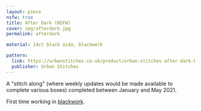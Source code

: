 ```yaml
---
layout: piece
nsfw: true 
title: After Dark (NSFW)
cover: img/afterdark.jpg
permalink: afterdark

material: 14ct black aida, blackwork

pattern: 
  link: https://urbanstitches.co.uk/product/urban-stitches-after-dark-blackwork/
  publisher: Urban Stitches
---
```


A "stitch along" (where weekly updates would be made available to complete various boxes) completed between January and May 2021. 

First time working in [blackwork](https://en.wikipedia.org/wiki/Blackwork).  
